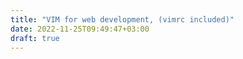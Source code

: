 ```yaml
---
title: "VIM for web development, (vimrc included)"
date: 2022-11-25T09:49:47+03:00
draft: true
---
```

